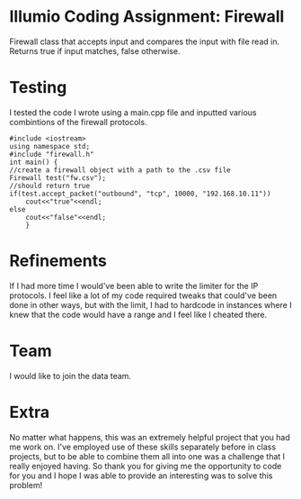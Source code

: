 # Illumio Coding Assignment: Firewall
Firewall class that accepts input and compares the input with file read in. Returns true if input matches, false otherwise.

# Testing 
I tested the code I wrote using a main.cpp file and inputted various combintions of the firewall protocols.

    
    #include <iostream>
    using namespace std;
    #include "firewall.h"
    int main() {
    //create a firewall object with a path to the .csv file
    Firewall test("fw.csv");
    //should return true
    if(test.accept_packet("outbound", "tcp", 10000, "192.168.10.11"))
        cout<<"true"<<endl;
    else
        cout<<"false"<<endl;
        }
# Refinements
If I had more time I would've been able to write the limiter for the IP protocols. I feel like a lot of my code required tweaks that could've been done in other ways, but with the limit, I had to hardcode in instances where I knew that the code would have a range and I feel like I cheated there. 

# Team
I would like to join the data team.

# Extra
No matter what happens, this was an extremely helpful project that you had me work on. I've employed use of these skills separately before in class projects, but to be able to combine them all into one was a challenge that I really enjoyed having. So thank you for giving me the opportunity to code for you and I hope I was able to provide an interesting was to solve this problem!

